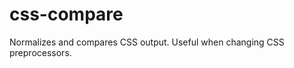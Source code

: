 css-compare
===========

Normalizes and compares CSS output. Useful when changing CSS preprocessors.
